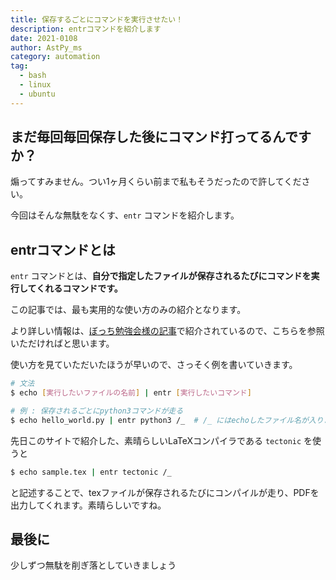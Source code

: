 ```yaml
---
title: 保存するごとにコマンドを実行させたい！
description: entrコマンドを紹介します
date: 2021-0108
author: AstPy_ms
category: automation
tag:
  - bash
  - linux
  - ubuntu
---
```



## まだ毎回毎回保存した後にコマンド打ってるんですか？

煽ってすみません。つい1ヶ月くらい前まで私もそうだったので許してください。

今回はそんな無駄をなくす、`entr` コマンドを紹介します。


## entrコマンドとは

`entr` コマンドとは、**自分で指定したファイルが保存されるたびにコマンドを実行してくれるコマンドです。**

この記事では、最も実用的な使い方のみの紹介となります。

より詳しい情報は、[ぼっち勉強会様の記事](https://kannokanno.hatenablog.com/entry/2018/12/08/165702)で紹介されているので、こちらを参照いただければと思います。

使い方を見ていただいたほうが早いので、さっそく例を書いていきます。

```bash
# 文法
$ echo [実行したいファイルの名前] | entr [実行したいコマンド]

# 例 : 保存されるごとにpython3コマンドが走る
$ echo hello_world.py | entr python3 /_  # /_ にはechoしたファイル名が入ります
```

先日このサイトで紹介した、素晴らしいLaTeXコンパイラである `tectonic` を使うと

```bash
$ echo sample.tex | entr tectonic /_
```

と記述することで、texファイルが保存されるたびにコンパイルが走り、PDFを出力してくれます。素晴らしいですね。


## 最後に

少しずつ無駄を削ぎ落としていきましょう
